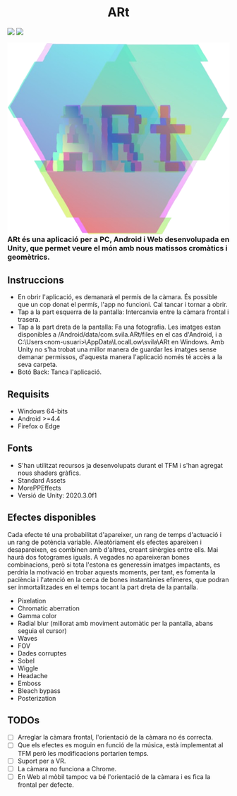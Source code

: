 
<div align="center">
 
# ARt
 
</div>

[![](https://img.shields.io/badge/itch.io-ARt-blue)](https://svila.itch.io/art)
[![](https://img.shields.io/badge/direct%20link-ARt-green)](https://itch.io/embed-upload/4769452?color=333333)





<img src="/Assets/Resources/art_log_cut_fix.png" align="right" />

### ARt és una aplicació per a PC, Android i Web desenvolupada en Unity, que permet veure el món amb nous matissos cromàtics i geomètrics.


## Instruccions
 - En obrir l'aplicació, es demanarà el permís de la càmara. És possible que un cop donat el permís, l'app no funcioni. Cal tancar i tornar a obrir.
 - Tap a la part esquerra de la pantalla: Intercanvia entre la càmara frontal i trasera.
 - Tap a la part dreta de la pantalla: Fa una fotografia. Les imatges estan disponibles a /Android/data/com.svila.ARt/files en el cas d'Android, i a C:\Users\<nom-usuari>\AppData\LocalLow\svila\ARt en Windows. Amb Unity no s'ha trobat una millor manera de guardar les imatges sense demanar permissos, d'aquesta manera l'aplicació només té accès a la seva carpeta.
 - Botó Back: Tanca l'aplicació.

## Requisits
 - Windows 64-bits
 - Android >=4.4
 - Firefox o Edge

## Fonts
 - S'han utilitzat recursos ja desenvolupats durant el TFM i s'han agregat nous shaders gràfics.
 - Standard Assets
 - MorePPEffects
 - Versió de Unity: 2020.3.0f1

## Efectes disponibles

Cada efecte té una probabilitat d'apareixer, un rang de temps d'actuació i un rang de potència variable. Aleatòriament els efectes apareixen i desapareixen, es combinen amb d'altres, creant sinèrgies entre ells. Mai haurà dos fotogrames iguals. A vegades no apareixeran bones combinacions, però si tota l'estona es generessin imatges impactants, es perdria la motivació en trobar aquests moments, per tant, es fomenta la paciència i l'atenció en la cerca de bones instantànies efímeres, que podran ser inmortalitzades en el temps tocant la part dreta de la pantalla.

 - Pixelation
 - Chromatic aberration
 - Gamma color
 - Radial blur (millorat amb moviment automàtic per la pantalla, abans seguia el cursor)
 - Waves
 - FOV
 - Dades corruptes
 - Sobel
 - Wiggle
 - Headache
 - Emboss
 - Bleach bypass
 - Posterization

## TODOs
 - [ ] Arreglar la càmara frontal, l'orientació de la càmara no és correcta.
 - [ ] Que els efectes es moguin en funció de la música, està implementat al TFM però les modificacions portarien temps.
 - [ ] Suport per a VR.
 - [ ] La càmara no funciona a Chrome.
 - [ ] En Web al mòbil tampoc va bé l'orientació de la càmara i es fica la frontal per defecte.
